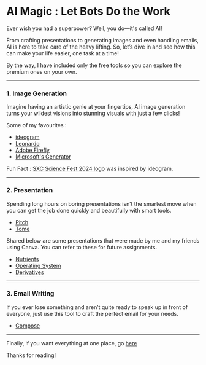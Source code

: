 # AI Magic : Let Bots Do the Work

Ever wish you had a superpower? Well, you do—it's called AI! 

From crafting presentations to generating images and even handling emails, AI is here to take care of the heavy lifting.  So, let’s dive in and see how this can make your life easier, one task at a time!

By the way, I have included only the free tools so you can explore the premium ones on your own. 

---

### 1. Image Generation

Imagine having an artistic genie at your fingertips, AI image generation turns your wildest visions into stunning visuals with just a few clicks!

Some of my favourites : 

- [ideogram](https://ideogram.ai)
- [Leonardo](https://leonardo.ai/) 
- [Adobe Firefly](https://firefly.adobe.com/)
- [Microsoft's Generator](https://designer.microsoft.com/image-creator)

Fun Fact : [SXC Science Fest 2024 logo](assets\ai\sxcsflogo.png) was inspired by ideogram.


--- 

### 2. Presentation

Spending long hours on boring presentations isn’t the smartest move when you can get the job done quickly and beautifully with smart tools.

- [Pitch](https://pitch.com/)
- [Tome](https://tome.app/)

Shared below are some presentations that were made by me and my friends using Canva. You can refer to these for future assignments.

- [Nutrients](https://www.canva.com/design/DAFyzJLTk0c/k4E5XgmOttV7jQb4qaOYEg/view?utm_content=DAFyzJLTk0c&utm_campaign=designshare&utm_medium=link&utm_source=editor) 
- [Operating System](https://www.canva.com/design/DAFy6OLmz7s/OPPaJZgELvTyCZ5eLsQM_Q/view?utm_content=DAFy6OLmz7s&utm_campaign=designshare&utm_medium=link&utm_source=editor)
- [Derivatives](https://www.canva.com/design/DAFyu-4kF9Q/4QBGwD5Opa62JdbaCBNedQ/view?utm_content=DAFyu-4kF9Q&utm_campaign=designshare&utm_medium=link&utm_source=editor)

---

### 3. Email Writing

If you ever lose something and aren’t quite ready to speak up in front of everyone, just use this tool to craft the perfect email for your needs.

- [Compose](https://chromewebstore.google.com/detail/compose-ai-ai-powered-wri/ddlbpiadoechcolndfeaonajmngmhblj?pli=1)

---

Finally, if you want everything at one place, go [here](https://www.youtube.com/watch?v=dQw4w9WgXcQ)

Thanks for reading!
